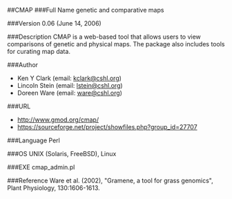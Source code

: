 ##CMAP
###Full Name
genetic and comparative maps

###Version
0.06 (June 14, 2006)

###Description
CMAP is a web-based tool that allows users to view comparisons of genetic and physical maps. The package also includes tools for curating map data.

###Author
* Ken Y Clark (email: kclark@cshl.org)
* Lincoln Stein (email: lstein@cshl.org)
* Doreen Ware (email: ware@cshl.org)

###URL
* http://www.gmod.org/cmap/
* https://sourceforge.net/project/showfiles.php?group_id=27707

###Language
Perl

###OS
UNIX (Solaris, FreeBSD), Linux

###EXE
cmap_admin.pl

###Reference
Ware et al. (2002), "Gramene, a tool for grass genomics", Plant Physiology, 130:1606-1613.


